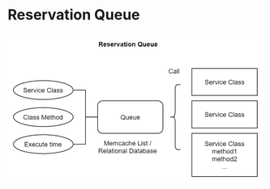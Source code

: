 Reservation Queue
=================

<img src="https://raw.githubusercontent.com/yidas/web-service-architectures/master/queue/reservation/reservation.png" />
